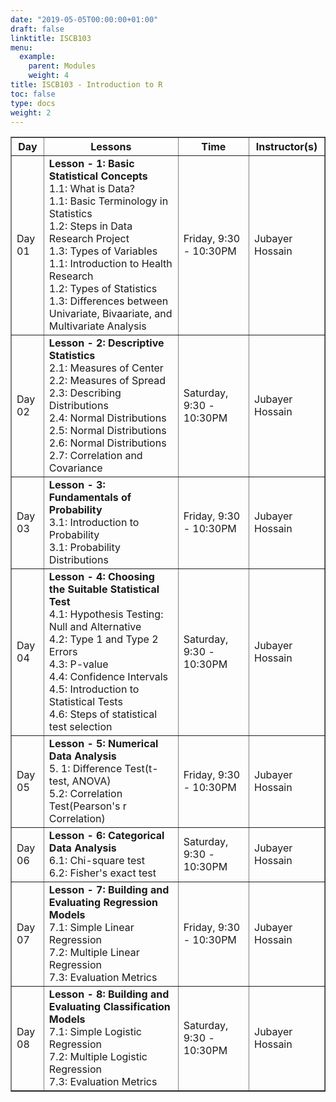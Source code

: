 ```yaml
---
date: "2019-05-05T00:00:00+01:00"
draft: false
linktitle: ISCB103
menu:
  example:
    parent: Modules
    weight: 4
title: ISCB103 - Introduction to R
toc: false
type: docs
weight: 2
---
```


<table border = "1">
        <tr>
            <th style="text-align:center">Day</th>
            <th style="text-align:center">Lessons</th>
            <th style="text-align:center">Time</th>
            <th style="text-align:center">Instructor(s)</th>
        </tr>
        <tr>
           <td>Day 01</td>
           <td>
           <b>Lesson - 1: Basic Statistical Concepts</b> <br>
           1.1: What is Data?<br/>
           1.1: Basic Terminology in Statistics<br/>
           1.2: Steps in Data Research Project<br/>
           1.3: Types of Variables<br/>
           1.1: Introduction to Health Research<br/>
           1.2: Types of Statistics<br>
           1.3: Differences between Univariate, Bivaariate, and Multivariate Analysis<br/>
           </td>
           <td>
            Friday, 9:30 - 10:30PM
           </td>
           <td>Jubayer Hossain</td>
        </tr>
        <tr>
        <td>Day 02 </td>
        <td>
          <b>Lesson - 2: Descriptive Statistics</b> <br>
          2.1: Measures of Center<br/>
          2.2: Measures of Spread<br/>
          2.3: Describing Distributions<br>
          2.4: Normal Distributions<br>
          2.5: Normal Distributions<br>
          2.6: Normal Distributions<br>
          2.7: Correlation and Covariance<br>
        </td>
           <td>Saturday, 9:30 - 10:30PM</td>
           <td>Jubayer Hossain</td>
        </tr>
         <tr>
         <td>Day 03 </td>
         <td>
           <b>Lesson - 3: Fundamentals of Probability</b> <br>
           3.1: Introduction to Probability<br/>
           3.1: Probability Distributions<br/>
         </td>
           <td>Friday, 9:30 - 10:30PM</td>
           <td>Jubayer Hossain</td>
        </tr>
        <tr>
        <td>Day 04 </td>
        <td>
          <b>Lesson - 4: Choosing the Suitable Statistical Test </b> <br>
          4.1: Hypothesis Testing: Null and Alternative<br/>
          4.2: Type 1 and Type 2 Errors<br/>
          4.3: P-value<br/>
          4.4: Confidence Intervals<br>
          4.5: Introduction to Statistical Tests<br>
          4.6: Steps of statistical test selection<br>
        </td>
           <td>Saturday, 9:30 - 10:30PM</td>
           <td>Jubayer Hossain</td>
        </tr>
        <tr>
        <td>Day 05 </td>
        <td>
          <b>Lesson - 5:  Numerical Data Analysis</b> <br>
          5. 1: Difference Test(t-test, ANOVA)<br>
          5.2: Correlation Test(Pearson's r Correlation)<br/>
          </td>
          <td>Friday, 9:30 - 10:30PM</td>
            <td>Jubayer Hossain</td>
        </tr>
        <tr>
        <td>Day 06 </td>
        <td>
          <b>Lesson - 6: Categorical Data Analysis</b> <br>
          6.1: Chi-square test <br>
          6.2: Fisher's exact test<br/>
          </td>
          <td>Saturday, 9:30 - 10:30PM</td>
            <td>Jubayer Hossain</td>
        </tr>
      <tr>
      <td>Day 07 </td>
      <td>
        <b>Lesson - 7: Building and Evaluating Regression Models</b> <br>
        7.1: Simple Linear Regression<br>
        7.2: Multiple Linear Regression<br/>
        7.3: Evaluation Metrics<br/>
        </td>
            <td>Friday, 9:30 - 10:30PM</td>
            <td>Jubayer Hossain</td>
      </tr>
      <tr>
      <td>Day 08 </td>
      <td>
        <b>Lesson - 8: Building and Evaluating Classification Models</b> <br>
        7.1: Simple Logistic Regression<br>
        7.2: Multiple Logistic Regression<br/>
        7.3: Evaluation Metrics<br/>
        </td>
            <td>Saturday, 9:30 - 10:30PM</td>
            <td>Jubayer Hossain</td>
      </tr>
 </table>
